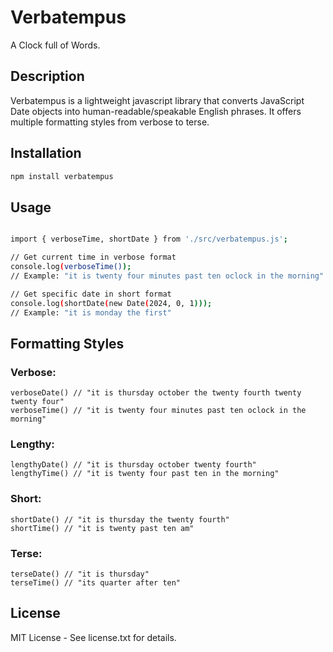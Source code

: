 # Verbatempus

A Clock full of Words.

## Description

Verbatempus is a lightweight javascript library that converts JavaScript Date objects into human-readable/speakable English phrases. It offers multiple formatting styles from verbose to terse.

## Installation

```sh
npm install verbatempus
```

## Usage

```sh

import { verboseTime, shortDate } from './src/verbatempus.js';

// Get current time in verbose format
console.log(verboseTime()); 
// Example: "it is twenty four minutes past ten oclock in the morning"

// Get specific date in short format
console.log(shortDate(new Date(2024, 0, 1)));
// Example: "it is monday the first"

```

## Formatting Styles

### Verbose:
```
verboseDate() // "it is thursday october the twenty fourth twenty twenty four"
verboseTime() // "it is twenty four minutes past ten oclock in the morning"  
```
### Lengthy: 
```
lengthyDate() // "it is thursday october twenty fourth"
lengthyTime() // "it is twenty four past ten in the morning"
```
### Short:
```
shortDate() // "it is thursday the twenty fourth"
shortTime() // "it is twenty past ten am"
```
### Terse:
```
terseDate() // "it is thursday"
terseTime() // "its quarter after ten"
```

## License
MIT License - See license.txt for details.